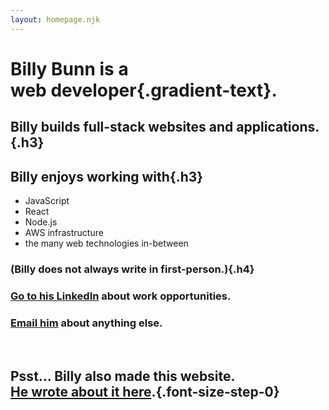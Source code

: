 ```yaml
---
layout: homepage.njk
---
```


# Billy Bunn is a <br/> **web developer**{.gradient-text}.

## Billy builds full-stack websites and applications.{.h3}

## Billy enjoys working with{.h3}
- JavaScript
- React
- Node.js
- AWS infrastructure
- the many web technologies in-between

### (Billy does not always write in first-person.){.h4}

### [Go to his LinkedIn](https://linkedin.com/in/billybunn) about work opportunities.

### [Email him](mailto:billy@billybunn.io?subject=I'm%20emailing%20you%20from%20billybunn.io) about anything else.

<br/>

## Psst… Billy also made this website.<br/>[He wrote about it here](/posts/new-beginnings/).{.font-size-step-0}

<!-- 
## The [start](/posts/new-beginnings/) of something great.

This website is currently under construction. 🏗🔨🚧

It belongs to Billy Bunn, a web developer based in Seattle, WA.

You can [contact him here](/contact).

## About this website

This website's infrastructure uses [AWS CDK](https://aws.amazon.com/cdk/). Its contents are in a S3 bucket, which is distributed by CloudFront.

The domain is hosted and managed in AWS Route53, where there are DNS rules pointing billybunn.io at the CloudFront distribution. There's also another CloudFront distribution and S3 bucket that redirect www.billybunn.io to (non-www) billybunn.io.

It uses [11ty](https://www.11ty.dev/), a static site generator, to make the web pages stored in the aforementioned S3 bucket.

Check out the [changelog](/changelog/) for a list of updates. -->